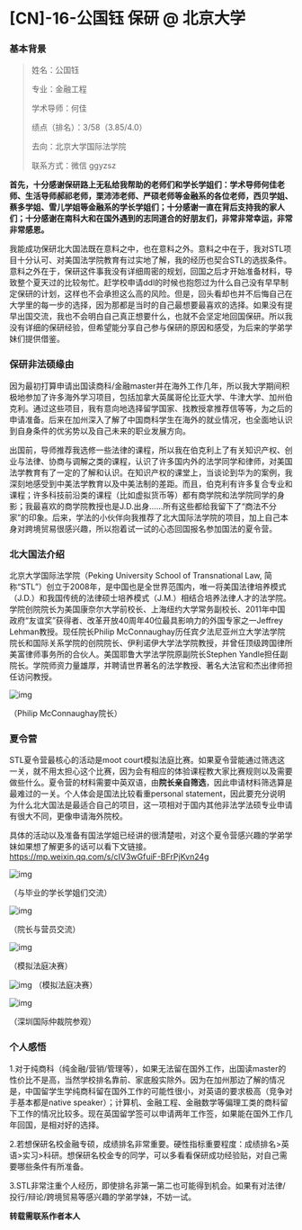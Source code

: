 # [CN]-16-公国钰 保研 @ 北京大学

### 基本背景

> 姓名：公国钰
>
> 专业：金融工程
>
> 学术导师：何佳
>
> 绩点（排名）：3/58（3.85/4.0）
>
> 去向：北京大学国际法学院
>
> 联系方式：微信 ggyzsz



**首先，十分感谢保研路上无私给我帮助的老师们和学长学姐们：学术导师何佳老师、生活导师郝祁老师，栗沛沛老师、严硕老师等金融系的各位老师，西贝学姐、蔡多学姐、雪儿学姐等金融系的学长学姐们；十分感谢一直在背后支持我的家人们；十分感谢在南科大和在国外遇到的志同道合的好朋友们，非常非常幸运，非常非常感恩。**



我能成功保研北大国法既在意料之中，也在意料之外。意料之中在于，我对STL项目十分认可、对美国法学院教育有过实地了解，我的经历也契合STL的选拔条件。意料之外在于，保研这件事我没有详细周密的规划，回国之后才开始准备材料，导致整个夏天过的比较匆忙。赶学校申请ddl的时候也抱怨过为什么自己没有早早制定保研的计划，这样也不会承担这么高的风险。但是，回头看却也并不后悔自己在大学里的每一步的选择，因为那都是当时的自己最想要最喜欢的选择。如果没有提早出国交流，我也不会明白自己真正想要什么，也就不会坚定地回国保研。所以我没有详细的保研经验，但希望能分享自己参与保研的原因和感受，为后来的学弟学妹们提供借鉴。

### 保研非法硕缘由

因为最初打算申请出国读商科/金融master并在海外工作几年，所以我大学期间积极地参加了许多海外学习项目，包括加拿大英属哥伦比亚大学、牛津大学、加州伯克利。通过这些项目，我有意向地选择留学国家、找教授拿推荐信等等，为之后的申请准备。后来在加州深入了解了中国商科学生在海外的就业情况，也全面地认识到自身条件的优劣势以及自己未来的职业发展方向。

出国前，导师推荐我选修一些法律的课程，所以我在伯克利上了有关知识产权、创业与法律、协商与调解之类的课程，认识了许多国内外的法学同学和律师，对美国法学教育有了一定的了解和认识。在知识产权的课堂上，当谈论到华为的案例，我深刻地感受到中美法学教育以及中美法制的差距。而且，伯克利有许多复合专业和课程；许多科技前沿类的课程（比如虚拟货币等）都有商学院和法学院同学的身影；我最喜欢的商学院教授也是J.D.出身……所有这些都给我留下了“商法不分家”的印象。后来，学法的小伙伴向我推荐了北大国际法学院的项目，加上自己本身对跨境贸易很感兴趣，所以抱着试一试的心态回国报名参加国法的夏令营。

### 北大国法介绍

北京大学国际法学院（Peking University School of Transnational Law, 简称“STL”）创立于2008年，是中国也是全世界范围内，唯一将美国法律培养模式（J.D.）和我国传统的法律硕士培养模式（J.M.）相结合培养法律人才的法学院。学院创院院长为美国康奈尔大学前校长、上海纽约大学常务副校长、2011年中国政府“友谊奖”获得者、改革开放40周年40位最具影响力的外国专家之一Jeffrey Lehman教授。现任院长Philip McConnaughay历任宾夕法尼亚州立大学法学院院长和国际关系学院的创院院长、伊利诺伊大学法学院教授，并曾任顶级跨国律所美富律师事务所的合伙人。美国耶鲁大学法学院原副院长Stephen Yandle担任副院长。学院师资力量雄厚，并聘请世界著名的法学教授、著名大法官和杰出律师担任访问教授。

![img](./images/gongguoyu_1.png)

（Philip McConnaughay院长）

### 夏令营

STL夏令营最核心的活动是moot court模拟法庭比赛。如果夏令营能通过筛选这一关，就不用太担心这个比赛，因为会有相应的体验课程教大家比赛规则以及需要做些什么。夏令营的材料需要中英双语，由**院长亲自筛选**，因此申请材料筛选算是最难过的一关。个人体会是国法比较看重personal statement，因此要充分说明为什么北大国法是最适合自己的项目，这一项相对于国内其他非法学法硕专业申请有很大不同，更像申请海外院校。

具体的活动以及准备有国法学姐已经讲的很清楚啦，对这个夏令营感兴趣的学弟学妹如果想了解更多的话可以看下文链接。https://mp.weixin.qq.com/s/cIV3wGfuiF-BFrPjKvn24g

![img](./images/gongguoyu_2.png)

 （与毕业的学长学姐们交流）

![img](./images/gongguoyu_3.png)

（院长与营员交流）

![img](./images/gongguoyu_4.png)

（模拟法庭决赛）

![img](./images/gongguoyu_5.png)
 （模拟法庭决赛）

![img](./images/gongguoyu_6.png)

（深圳国际仲裁院参观）

### 个人感悟

1.对于纯商科（纯金融/营销/管理等），如果无法留在国外工作，出国读master的性价比不是高，当然学校排名靠前、家底殷实除外。因为在加州那边了解的情况是，中国留学生学纯商科留在国外工作的可能性很小，对英语的要求极高（竞争对手基本都是native speaker）；计算机、金融工程、金融数学等偏理工类的商科留下工作的情况比较多。现在英国留学签可以申请两年工作签，如果能在国外工作几年回国，是相对好的选择。

2.若想保研名校金融专硕，成绩排名非常重要。硬性指标重要程度：成绩排名>英语>实习>科研。想保研名校金专的同学，可以多看看保研成功经验贴，对自己需要哪些条件有所准备。

3.STL非常注重个人经历，即使排名非第一第二也可能得到机会。如果有对法律/投行/辩论/跨境贸易等感兴趣的学弟学妹，不妨一试。

 

**转载需联系作者本人**

 
